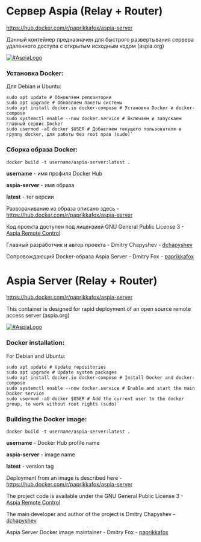 # Сервер Aspia (Relay + Router)

https://hub.docker.com/r/paprikkafox/aspia-server

Данный контейнер предназначен для быстрого развертывания сервера удаленного доступа с открытым исходным кодом (aspia.org)

[![#AspiaLogo](https://www.aspia.org/lib/tpl/bootstrap3/images/logo.png "#AspiaLogo")](https://www.aspia.org/ "#AspiaLogo")

### Установка Docker:

Для Debian и Ubuntu:

```shell
sudo apt update # Обновляем репозитории
sudo apt upgrade # Обновляем пакеты системы
sudo apt install docker.io docker-compose # Установка Docker и docker-compose
sudo systemctl enable --now docker.service # Включаем и запускаем главный сервис Docker
sudo usermod -aG docker $USER # Добавляем текущего пользователя в группу docker, для работы без root прав (sudo)`
```

### Сборка образа Docker:

```shell
docker build -t username/aspia-server:latest .
```

**username** - имя профиля Docker Hub

**aspia-server** - имя образа 

**latest** - тег версии

Разворачивание из образа описано здесь - https://hub.docker.com/r/paprikkafox/aspia-server

Код проекта доступен под лицензией GNU General Public License 3 - [Aspia Remote Control](https://github.com/dchapyshev/aspia "dchapyshev")

Главный разработчик и автор проекта - Dmitry Chapyshev - [dchapyshev](https://github.com/dchapyshev/ "dchapyshev")

Сопровождающий Docker-образа Aspia Server - Dmitry Fox -  [paprikkafox](https://github.com/paprikkafox/ "paprikkafox")



# Aspia Server (Relay + Router)

https://hub.docker.com/r/paprikkafox/aspia-server

This container is designed for rapid deployment of an open source remote access server (aspia.org)

[![#AspiaLogo](https://www.aspia.org/lib/tpl/bootstrap3/images/logo.png "#AspiaLogo")](https://www.aspia.org/ "#AspiaLogo")

### Docker installation:

For Debian and Ubuntu:

```shell
sudo apt update # Update repositories
sudo apt upgrade # Update system packages
sudo apt install docker.io docker-compose # Install Docker and docker-compose
sudo systemctl enable --now docker.service # Enable and start the main Docker service
sudo usermod -aG docker $USER # Add the current user to the docker group, to work without root rights (sudo)`
```

### Building the Docker image:

```shell
docker build -t username/aspia-server:latest .
```

**username** - Docker Hub profile name

**aspia-server** - image name

**latest** - version tag

Deployment from an image is described here - https://hub.docker.com/r/paprikkafox/aspia-server

The project code is available under the GNU General Public License 3 - [Aspia Remote Control](https://github.com/dchapyshev/aspia "dchapyshev")

The main developer and author of the project is Dmitry Chapyshev - [dchapyshev](https://github.com/dchapyshev/ "dchapyshev")

Aspia Server Docker image maintainer - Dmitry Fox - [paprikkafox](https://github.com/paprikkafox/ "paprikkafox")
